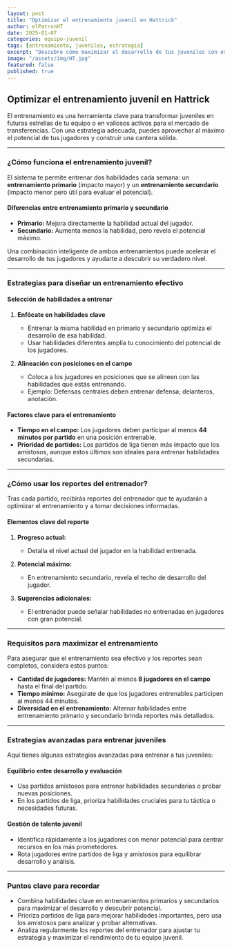 ```yaml
---
layout: post
title: "Optimizar el entrenamiento juvenil en Hattrick"
author: elPatronHT
date: 2025-01-07
categories: equipo-juvenil
tags: [entrenamiento, juveniles, estrategia]
excerpt: "Descubre cómo maximizar el desarrollo de tus juveniles con estrategias de entrenamiento efectivas."
image: "/assets/img/HT.jpg"
featured: false
published: true
---
```


## Optimizar el entrenamiento juvenil en Hattrick

El entrenamiento es una herramienta clave para transformar juveniles en futuras estrellas de tu equipo o en valiosos activos para el mercado de transferencias. Con una estrategia adecuada, puedes aprovechar al máximo el potencial de tus jugadores y construir una cantera sólida.

---

### ¿Cómo funciona el entrenamiento juvenil?

El sistema te permite entrenar dos habilidades cada semana: un **entrenamiento primario** (impacto mayor) y un **entrenamiento secundario** (impacto menor pero útil para evaluar el potencial).

#### Diferencias entre entrenamiento primario y secundario

- **Primario:** Mejora directamente la habilidad actual del jugador.
- **Secundario:** Aumenta menos la habilidad, pero revela el potencial máximo.

Una combinación inteligente de ambos entrenamientos puede acelerar el desarrollo de tus jugadores y ayudarte a descubrir su verdadero nivel.

---

### Estrategias para diseñar un entrenamiento efectivo

#### Selección de habilidades a entrenar

1. **Enfócate en habilidades clave**
   - Entrenar la misma habilidad en primario y secundario optimiza el desarrollo de esa habilidad.
   - Usar habilidades diferentes amplía tu conocimiento del potencial de los jugadores.

2. **Alineación con posiciones en el campo**
   - Coloca a los jugadores en posiciones que se alineen con las habilidades que estás entrenando.
   - Ejemplo: Defensas centrales deben entrenar defensa; delanteros, anotación.

#### Factores clave para el entrenamiento

- **Tiempo en el campo:** Los jugadores deben participar al menos **44 minutos por partido** en una posición entrenable.
- **Prioridad de partidos:** Los partidos de liga tienen más impacto que los amistosos, aunque estos últimos son ideales para entrenar habilidades secundarias.

---

### ¿Cómo usar los reportes del entrenador?

Tras cada partido, recibirás reportes del entrenador que te ayudarán a optimizar el entrenamiento y a tomar decisiones informadas.

#### Elementos clave del reporte

1. **Progreso actual:**
   - Detalla el nivel actual del jugador en la habilidad entrenada.

2. **Potencial máximo:**
   - En entrenamiento secundario, revela el techo de desarrollo del jugador.

3. **Sugerencias adicionales:**
   - El entrenador puede señalar habilidades no entrenadas en jugadores con gran potencial.

---

### Requisitos para maximizar el entrenamiento

Para asegurar que el entrenamiento sea efectivo y los reportes sean completos, considera estos puntos:

- **Cantidad de jugadores:** Mantén al menos **8 jugadores en el campo** hasta el final del partido.
- **Tiempo mínimo:** Asegúrate de que los jugadores entrenables participen al menos 44 minutos.
- **Diversidad en el entrenamiento:** Alternar habilidades entre entrenamiento primario y secundario brinda reportes más detallados.

---

### Estrategias avanzadas para entrenar juveniles

Aquí tienes algunas estrategias avanzadas para entrenar a tus juveniles:

#### Equilibrio entre desarrollo y evaluación

- Usa partidos amistosos para entrenar habilidades secundarias o probar nuevas posiciones.
- En los partidos de liga, prioriza habilidades cruciales para tu táctica o necesidades futuras.

#### Gestión de talento juvenil

- Identifica rápidamente a los jugadores con menor potencial para centrar recursos en los más prometedores.
- Rota jugadores entre partidos de liga y amistosos para equilibrar desarrollo y análisis.

---

### Puntos clave para recordar

- Combina habilidades clave en entrenamientos primarios y secundarios para maximizar el desarrollo y descubrir potencial.
- Prioriza partidos de liga para mejorar habilidades importantes, pero usa los amistosos para analizar y probar alternativas.
- Analiza regularmente los reportes del entrenador para ajustar tu estrategia y maximizar el rendimiento de tu equipo juvenil.